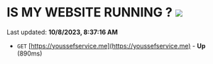 # IS MY WEBSITE RUNNING ? [![](https://img.shields.io/static/v1?label=Sponsor&message=%E2%9D%A4&logo=GitHub&color=%23fe8e86)](https://github.com/sponsors/<username>)

Last updated: **10/8/2023, 8:37:16 AM**

- `GET` [https://youssefservice.me](https://youssefservice.me) - **Up** (890ms)
